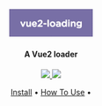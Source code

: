 <p style="margin: 0 auto; width: 30%; height: auto; text-align: center;">
  <img src="./logo.png">
</p>
<h4 align="center">A Vue2 loader</h4>
<p align="center">
	
  <a href="https://github.com/nulldreams/vue-loading/issues">
      <img src="https://img.shields.io/codeclimate/issues/github/me-and/mdf.svg">
  </a>

  <a href="http://makeapullrequest.com">
      <img src="https://img.shields.io/badge/PRs-welcome-brightgreen.svg?style=flat-square">
  </a>
</p>
<p align="center">
  <a href="#install">Install</a> •
  <a href="#how-to-use">How To Use</a> •
</p>

